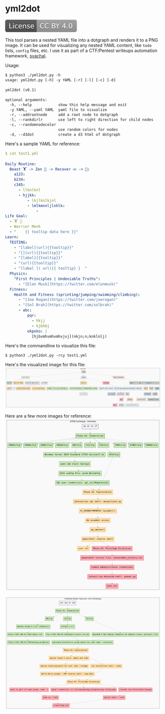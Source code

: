 # yml2dot

[![License: CC BY 4.0](https://raw.githubusercontent.com/7h3rAm/7h3rAm.github.io/master/static/files/ccby4.svg)](https://creativecommons.org/licenses/by/4.0/)

This tool parses a nested YAML file into a dotgraph and renders it to a PNG image. It can be used for visualizing any nested YAML content, like `todo` lists, `config` files, etc. I use it as part of a CTF/Pentest writeups automation framework, [svachal]().

Usage:
```console
$ python3 ./yml2dot.py -h
usage: yml2dot.py [-h] -y YAML [-r] [-l] [-c] [-d]

yml2dot (v0.1)

optional arguments:
  -h, --help            show this help message and exit
  -y YAML, --yaml YAML  yaml file to visualize
  -r, --addrootnode     add a root node to dotgraph
  -l, --rankdirlr       use left to right direction for child nodes
  -c, --randomnodecolor
                        use random colors for nodes
  -d, --d3dot           create a d3 html of dotgraph
```

Here's a sample YAML for reference:

```yaml
$ cat test1.yml

Daily Routine:
  Beast 🏋 -> Zen 🧘 -> Recover 💤 -> 🔁:
    a123:
    b234:
    c345:
      - llknlknl
      - hjjkk:
          - lkjlknlkjnl
          - lmlkmnnljlnhlk:
              - 
Life Goal:
  - 🏋 🧘
  - Warrior Monk
  - "    {{ tooltip data here }}"
Learn:
  TESTING:
    - "[label](url){{tooltip}}"
    - "[](url){{tooltip}}"
    - "[label]{{tooltip}}"
    - "(url){{tooltip}}"
    - "[label ]( url){{ tooltip} }  "
  Physics:
    "First Principles | Undeniable Truths":
      - "[Elon Musk](https://twitter.com/elonmusk)"
  Fitness:
    Health and Fitness (sprinting/jumping/swimming/climbing):
      - "[Joe Rogan](https://twitter.com/joerogan)"
      - "[Sol Brah](https://twitter.com/solbrah)"
      - abc:
          pqr:
            - hkjj
            - kjbkbj
          okpoko: |
            [hjbvmhvmhvmhvjvj](nkjn;n;knklnlj)
``` 

Here's the commandline to visualize this file:
```console
$ python3 ./yml2dot.py -rcy test1.yml
```

Here's the visualized image for this file:
![Dummy Notes](test1.png)

Here are a few more images for reference:
![Writeup for HackTheBox machine Archetype](test2.png)

![Writeup for VulnHub machine BSides Vancouver: 2018 (Workshop)](test3.png)
